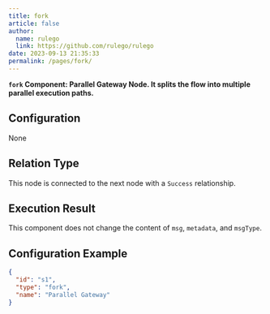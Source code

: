 ```yaml
---
title: fork
article: false
author: 
  name: rulego
  link: https://github.com/rulego/rulego
date: 2023-09-13 21:35:33
permalink: /pages/fork/
---
```


**`fork` Component: Parallel Gateway Node. It splits the flow into multiple parallel execution paths.**

## Configuration

None

## Relation Type

This node is connected to the next node with a `Success` relationship.
## Execution Result

This component does not change the content of `msg`, `metadata`, and `msgType`.

## Configuration Example

```json
{
  "id": "s1",
  "type": "fork",
  "name": "Parallel Gateway"
}
```
